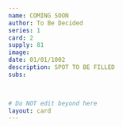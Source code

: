 ```yaml
---
name: COMING SOON
author: To Be Decided
series: 1
card: 2
supply: 81
image: 
date: 01/01/1002
description: SPOT TO BE FILLED
subs: 

    

# Do NOT edit beyond here
layout: card
---
```

